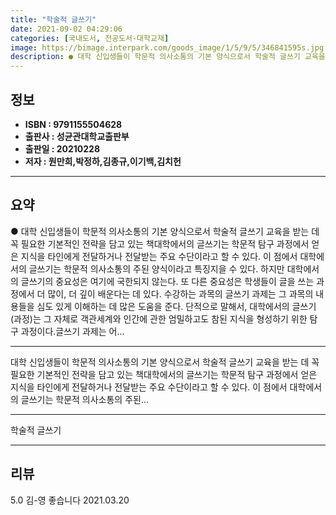 ```yaml
---
title: "학술적 글쓰기"
date: 2021-09-02 04:29:06
categories: [국내도서, 전공도서-대학교재]
image: https://bimage.interpark.com/goods_image/1/5/9/5/346841595s.jpg
description: ● 대학 신입생들이 학문적 의사소통의 기본 양식으로서 학술적 글쓰기 교육을 받는 데 꼭 필요한 기본적인 전략을 담고 있는 책대학에서의 글쓰기는 학문적 탐구 과정에서 얻은 지식을 타인에게 전달하거나 전달받는 주요 수단이라고 할 수 있다. 이 점에서 대학에서의 글쓰기는 학문적 의사소통의
---
```


## **정보**

- **ISBN : 9791155504628**
- **출판사 : 성균관대학교출판부**
- **출판일 : 20210228**
- **저자 : 원만희,박정하,김종규,이기백,김치헌**

------



## **요약**

●  대학 신입생들이 학문적 의사소통의 기본 양식으로서 학술적 글쓰기 교육을 받는 데 꼭 필요한 기본적인 전략을 담고 있는 책대학에서의 글쓰기는 학문적 탐구 과정에서 얻은 지식을 타인에게 전달하거나 전달받는 주요 수단이라고 할 수 있다. 이 점에서 대학에서의 글쓰기는 학문적 의사소통의 주된 양식이라고 특징지을 수 있다. 하지만 대학에서의 글쓰기의 중요성은 여기에 국한되지 않는다. 또 다른 중요성은 학생들이 글을 쓰는 과정에서 더 많이, 더 깊이 배운다는 데 있다. 수강하는 과목의 글쓰기 과제는 그 과목의 내용들을 심도 있게 이해하는 데 많은 도움을 준다. 단적으로 말해서, 대학에서의 글쓰기(과정)는 그 자체로 객관세계와 인간에 관한 엄밀하고도 참된 지식을 형성하기 위한 탐구 과정이다.글쓰기 과제는 어...

------

대학 신입생들이 학문적 의사소통의 기본 양식으로서
학술적 글쓰기 교육을 받는 데 꼭 필요한 기본적인 전략을 담고 있는 책대학에서의 글쓰기는 학문적 탐구 과정에서 얻은 지식을 타인에게 전달하거나 전달받는 주요 수단이라고 할 수 있다. 이 점에서 대학에서의 글쓰기는 학문적 의사소통의 주된... 

------


학술적 글쓰기 

------


## **리뷰** 

5.0 김-영 좋습니다 2021.03.20 <br/>